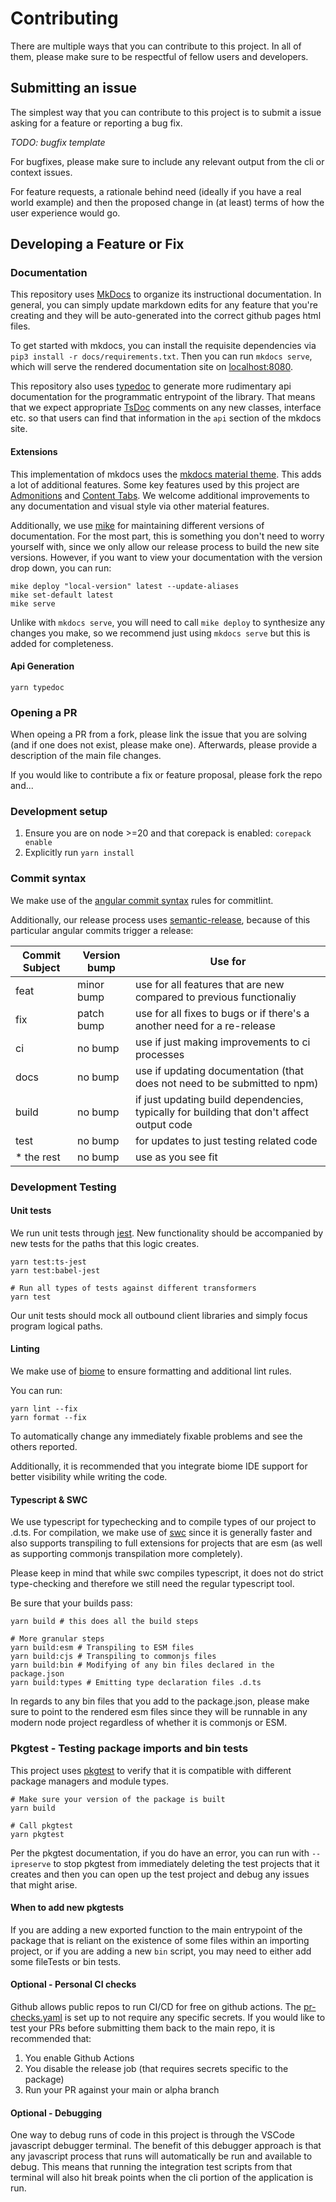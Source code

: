 # Contributing

There are multiple ways that you can contribute to this project.  In all of them, please
make sure to be respectful of fellow users and developers.

## Submitting an issue

The simplest way that you can contribute to this project is to submit a issue asking for a
feature or reporting a bug fix.

*TODO: bugfix template*

For bugfixes, please make sure to include any relevant output from the cli or context issues.

For feature requests, a rationale behind need (ideally if you have a real world example) and then
the proposed change in (at least) terms of how the user experience would go.

## Developing a Feature or Fix

### Documentation

This repository uses [MkDocs](https://www.mkdocs.org/) to organize its instructional documentation.  In general, you can simply update
markdown edits for any feature that you're creating and they will be auto-generated into the correct github pages html files.

To get started with mkdocs, you can install the requisite dependencies via `pip3 install -r docs/requirements.txt`.  Then you can
run `mkdocs serve`, which will serve the rendered documentation site on [localhost:8080](localhost:8080).

This repository also uses [typedoc](https://typedoc.org/) to generate more rudimentary api documentation for the programmatic entrypoint
of the library.  That means that we expect appropriate [TsDoc](https://tsdoc.org/) comments on any new classes, interface etc. so that
users can find that information in the `api` section of the mkdocs site.

#### Extensions

This implementation of mkdocs uses the [mkdocs material theme](https://squidfunk.github.io/mkdocs-material/getting-started/).  This
adds a lot of additional features.  Some key features used by this project are [Admonitions](https://squidfunk.github.io/mkdocs-material/reference/admonitions/) and [Content Tabs](https://squidfunk.github.io/mkdocs-material/reference/content-tabs/).   We welcome additional improvements 
to any documentation and visual style via other material features.

Additionally, we use [mike](https://squidfunk.github.io/mkdocs-material/setup/setting-up-versioning/) for maintaining different versions
of documentation.  For the most part, this is something you don't need to worry yourself with, since we only allow our release process to build
the new site versions.  However, if you want to view your documentation with the version drop down, you can run:

```shell
mike deploy "local-version" latest --update-aliases
mike set-default latest
mike serve
```

Unlike with `mkdocs serve`, you will need to call `mike deploy` to synthesize any changes you make, so we recommend just using `mkdocs serve` but this is
added for completeness.

#### Api Generation

`yarn typedoc`

### Opening a PR

When opeing a PR from a fork, please link the issue that you are solving (and if one does not exist, please make one).
Afterwards, please provide a description of the main file changes.

If you would like to contribute a fix or feature proposal, please fork the repo and...

### Development setup

1. Ensure you are on node >=20 and that corepack is enabled: `corepack enable`
2. Explicitly run `yarn install`

### Commit syntax

We make use of the [angular commit syntax](https://www.npmjs.com/package/@commitlint/config-angular) rules for commitlint.

Additionally, our release process uses [semantic-release](https://semantic-release.gitbook.io/semantic-release/), because of this
particular angular commits trigger a release:

| Commit Subject | Version bump | Use for                                                                                   |
|----------------|--------------|-------------------------------------------------------------------------------------------|
| feat           | minor bump   | use for all features that are new compared to previous functionaliy                       |
| fix            | patch bump   | use for all fixes to bugs or if there's a another need for a re-release                   |
| ci             | no bump      | use if just making improvements to ci processes                                           | 
| docs           | no bump      | use if updating documentation (that does not need to be submitted to npm)                 |
| build          | no bump      | if just updating build dependencies, typically for building that don't affect output code |
| test           | no bump      | for updates to just testing related code                                                  |
| * the rest     | no bump      | use as you see fit                                                                        |

### Development Testing

#### Unit tests

We run unit tests through [jest](https://jestjs.io/).  New functionality should be accompanied by new tests for the paths that
this logic creates.

```shell
yarn test:ts-jest
yarn test:babel-jest

# Run all types of tests against different transformers
yarn test
```

Our unit tests should mock all outbound client libraries and simply focus program logical paths.

#### Linting

We make use of [biome](https://biomejs.dev) to ensure formatting and additional lint rules.

You can run:

```shell
yarn lint --fix
yarn format --fix
```

To automatically change any immediately fixable problems and see the others reported.

Additionally, it is recommended that you integrate biome IDE support for better visibility while writing the code.

#### Typescript & SWC

We use typescript for typechecking and to compile types of our project to .d.ts.
For compilation, we make use of [swc](https://swc.rs/) since it is generally faster and also supports transpiling to full
extensions for projects that are esm (as well as supporting commonjs transpilation more completely).

Please keep in mind that while swc compiles typescript, it does not do strict type-checking and therefore we still need
the regular typescript tool.

Be sure that your builds pass:

```shell
yarn build # this does all the build steps

# More granular steps
yarn build:esm # Transpiling to ESM files
yarn build:cjs # Transpiling to commonjs files
yarn build:bin # Modifying of any bin files declared in the package.json
yarn build:types # Emitting type declaration files .d.ts
```

In regards to any bin files that you add to the package.json, please make sure to point to the rendered esm files since they will be runnable in 
any modern node project regardless of whether it is commonjs or ESM.

### Pkgtest - Testing package imports and bin tests

This project uses [pkgtest](https://hanseltimeindustries.github.io/pkgtest/latest/) to verify that it is compatible with different package
managers and module types.

```shell
# Make sure your version of the package is built
yarn build

# Call pkgtest
yarn pkgtest
```

Per the pkgtest documentation, if you do have an error, you can run with `--ipreserve` to stop pkgtest from immediately deleting the
test projects that it creates and then you can open up the test project and debug any issues that might arise.

#### When to add new pkgtests

If you are adding a new exported function to the main entrypoint of the package that is reliant on the existence of some files within an
importing project, or if you are adding a new `bin` script, you may need to either add some fileTests or bin tests.

#### Optional - Personal CI checks

Github allows public repos to run CI/CD for free on github actions.  The [pr-checks.yaml](https://github.com/HanseltimeIndustries/pkgtest/blob/main/.github/workflows/pr-checks.yaml) is set up
to not require any specific secrets.  If you would like to test your PRs before submitting them back to the main repo, it is recommended that:

1. You enable Github Actions
2. You disable the release job (that requires secrets specific to the package)
3. Run your PR against your main or alpha branch

#### Optional - Debugging

One way to debug runs of code in this project is through the VSCode javascript debugger terminal.  The benefit of this debugger approach
is that any javascript process that runs will automatically be run and available to debug.  This means that running the integration test
scripts from that terminal will also hit break points when the cli portion of the application is run.

